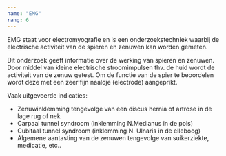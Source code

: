 ```yaml
---
name: "EMG"
rang: 6
---
```


EMG staat voor electromyografie en is een onderzoekstechniek waarbij de electrische activiteit van de spieren en zenuwen kan worden gemeten.

Dit onderzoek geeft informatie over de werking van spieren en zenuwen.
Door middel van kleine electrische stroomimpulsen thv. de huid wordt de activiteit van de zenuw getest. Om de functie van de spier te beoordelen wordt deze met een zeer fijn naaldje (electrode) aangeprikt.

Vaak uitgevoerde indicaties:
-   Zenuwinklemming tengevolge van een discus hernia of artrose in de lage rug of nek
-	Carpaal tunnel syndroom (inklemming N.Medianus in de pols)
-	Cubitaal tunnel syndroom (inklemming N. Ulnaris in de elleboog)
-	Algemene aantasting van de zenuwen tengevolge van suikerziekte, medicatie, etc..
